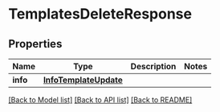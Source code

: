 # TemplatesDeleteResponse


## Properties
Name | Type | Description | Notes
------------ | ------------- | ------------- | -------------
**info** | [**InfoTemplateUpdate**](InfoTemplateUpdate.md) |  | 


[[Back to Model list]](../../README.md#models) [[Back to API list]](../../README.md#available-methods) [[Back to README]](../../README.md)


